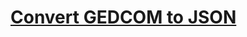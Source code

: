 # [Convert GEDCOM to JSON](https://htmlpreview.github.io/?https://github.com/Oleg-Imanilov/gedcom/blob/main/index.html)
